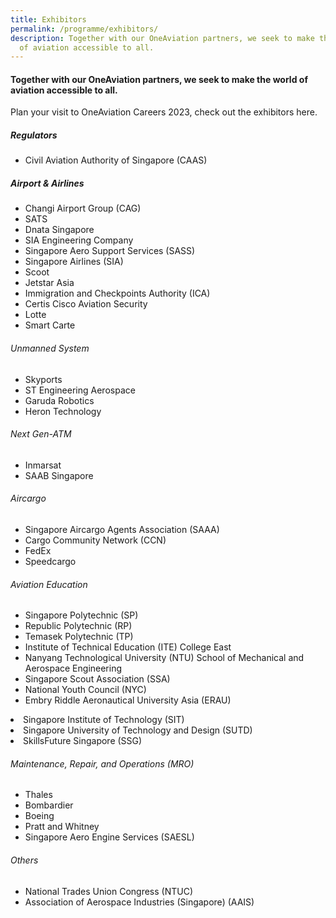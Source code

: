 ```yaml
---
title: Exhibitors
permalink: /programme/exhibitors/
description: Together with our OneAviation partners, we seek to make the world
  of aviation accessible to all.
---
```

#### **Together with our OneAviation partners, we seek to make the world of aviation accessible to all.**

Plan your visit to OneAviation Careers 2023, check out the exhibitors here.

<div class="row">
	<div class="col is-4">
		<h5>Regulators</h5>
		<ul>
			<li>Civil Aviation Authority of Singapore (CAAS)</li>
		</ul>
		<h5>Airport &amp; Airlines</h5>
		<ul>
			<li>Changi Airport Group (CAG)</li>
			<li>SATS</li>
			<li>Dnata Singapore</li>
			<li>SIA Engineering Company</li>
			<li>Singapore Aero Support Services (SASS)</li>
			<li>Singapore Airlines (SIA)</li>
			<li>Scoot</li>
			<li>Jetstar Asia</li>
			<li>Immigration and Checkpoints Authority (ICA)</li>
			<li>Certis Cisco Aviation Security</li>
			<li>Lotte</li>
			<li>Smart Carte</li>
		</ul>
		
###### Unmanned System
* Skyports
* ST Engineering Aerospace
* Garuda Robotics
* Heron Technology
	</div>
	<div class="col is-4">
		
###### Next Gen-ATM
* Inmarsat
* SAAB Singapore
		
###### Aircargo&nbsp;
* Singapore Aircargo Agents Association (SAAA)
* Cargo Community Network (CCN)
* FedEx
* Speedcargo
		
###### Aviation Education&nbsp;
* Singapore Polytechnic (SP)
* Republic Polytechnic (RP)
* Temasek Polytechnic (TP)
* Institute of Technical Education (ITE) College East
* Nanyang Technological University (NTU) School of Mechanical and Aerospace Engineering
* Singapore Scout Association (SSA)
* National Youth Council (NYC)
* Embry Riddle Aeronautical University Asia (ERAU)
	</div>
	<div class="col is-4">
* Singapore Institute of Technology (SIT)
* Singapore University of Technology and Design (SUTD)
* SkillsFuture Singapore (SSG)
		
###### Maintenance, Repair, and Operations (MRO)&nbsp;
* Thales
* Bombardier
* Boeing
* Pratt and Whitney
* Singapore Aero Engine Services (SAESL)
		
###### Others&nbsp;
* National Trades Union Congress (NTUC)
* Association of Aerospace Industries (Singapore) (AAIS)
	</div>
</div>

<style>#main-content .bp-section.bp-section-pagetitle, .bottom-navigation a {background-color: #CB6F31 !important;}</style>